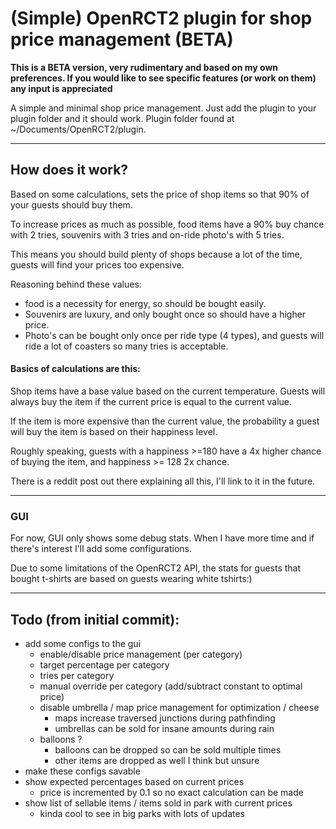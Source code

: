 # (Simple) OpenRCT2 plugin for shop price management (BETA)

<b>This is a BETA version, very rudimentary and based on my own preferences. If you would like to see specific features (or work on them) any input is appreciated</b>

A simple and minimal shop price management.
Just add the plugin to your plugin folder and it should work.
Plugin folder found at ~/Documents/OpenRCT2/plugin.

---

## How does it work?
Based on some calculations, sets the price of shop items so that 90% of your guests should buy them.

To increase prices as much as possible, food items have a 90% buy chance with 2 tries, souvenirs with 3 tries and on-ride photo's with 5 tries.

This means you should build plenty of shops because a lot of the time, guests will find your prices too expensive.

Reasoning behind these values:
 - food is a necessity for energy, so should be bought easily.
 - Souvenirs are luxury, and only bought once so should have a higher price.
 - Photo's can be bought only once per ride type (4 types), and guests will ride a lot of coasters so many tries is acceptable.


#### Basics of calculations are this:

Shop items have a base value based on the current temperature. Guests will always buy the item if the current price is equal to the current value.

If the item is more expensive than the current value, the probability a guest will buy the item is based on their happiness level.

Roughly speaking, guests with a happiness >=180 have a 4x higher chance of buying the item, and happiness >= 128 2x chance.

There is a reddit post out there explaining all this, I'll link to it in the future.

---
### GUI
For now, GUI only shows some debug stats. When I have more time and if there's interest I'll add some configurations.

Due to some limitations of the OpenRCT2 API, the stats for guests that bought t-shirts are based on guests wearing white tshirts:)

---

## Todo (from initial commit):
- add some configs to the gui
    - enable/disable price management (per category)
    - target percentage per category
    - tries per category
    - manual override per category (add/subtract constant to optimal price)
    - disable umbrella / map price management for optimization / cheese
        - maps increase traversed junctions during pathfinding
        - umbrellas can be sold for insane amounts during rain
    - balloons ?
        - balloons can be dropped so can be sold multiple times
        - other items are dropped as well I think but unsure
- make these configs savable
- show expected percentages based on current prices
    - price is incremented by 0.1 so no exact calculation can be made
- show list of sellable items / items sold in park with current prices
    - kinda cool to see in big parks with lots of updates
